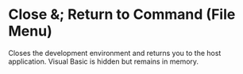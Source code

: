 
# Close &; Return to <host application> Command (File Menu)

Closes the development environment and returns you to the host application. Visual Basic is hidden but remains in memory.

